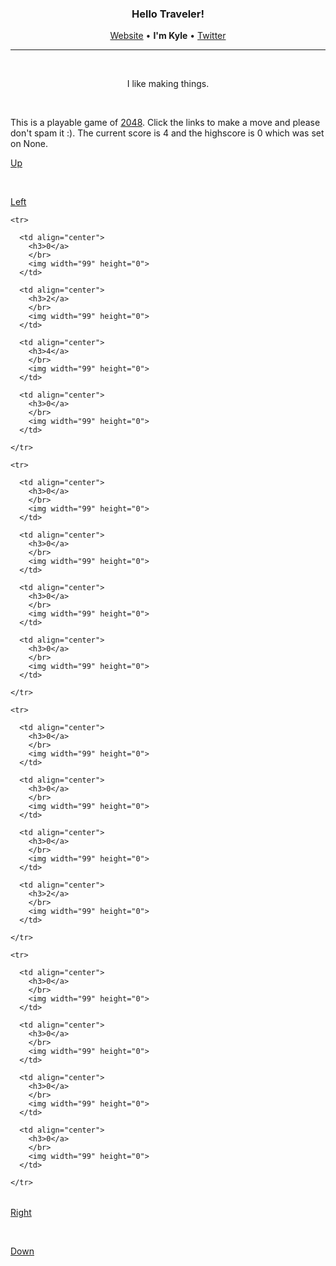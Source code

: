 <h3 align="center">Hello Traveler!</h3>
<p align="center"><a href="https://kyledenief.me">Website</a> • <b>I'm Kyle</b> • <a href="https://x.com/ky421_">Twitter</a></p>
<hr>

</br>

<p align="center">I like making things.</p>

</br>

This is a playable game of [2048](https://en.wikipedia.org/wiki/2048_(video_game)). Click the links to make a move and please don't spam it :). The current score is 4 and the highscore is 0 which was set on None.

<a href="http://127.0.0.1:5000/click/1">Up</a>

</br>

<div>

  <a href="http://127.0.0.1:5000/click/2">Left</a>

  <table align="center">
    
    <tr>
    
      <td align="center">
        <h3>0</a>
        </br>
        <img width="99" height="0">
      </td>
    
      <td align="center">
        <h3>2</a>
        </br>
        <img width="99" height="0">
      </td>
    
      <td align="center">
        <h3>4</a>
        </br>
        <img width="99" height="0">
      </td>
    
      <td align="center">
        <h3>0</a>
        </br>
        <img width="99" height="0">
      </td>
    
    </tr>
    
    <tr>
    
      <td align="center">
        <h3>0</a>
        </br>
        <img width="99" height="0">
      </td>
    
      <td align="center">
        <h3>0</a>
        </br>
        <img width="99" height="0">
      </td>
    
      <td align="center">
        <h3>0</a>
        </br>
        <img width="99" height="0">
      </td>
    
      <td align="center">
        <h3>0</a>
        </br>
        <img width="99" height="0">
      </td>
    
    </tr>
    
    <tr>
    
      <td align="center">
        <h3>0</a>
        </br>
        <img width="99" height="0">
      </td>
    
      <td align="center">
        <h3>0</a>
        </br>
        <img width="99" height="0">
      </td>
    
      <td align="center">
        <h3>0</a>
        </br>
        <img width="99" height="0">
      </td>
    
      <td align="center">
        <h3>2</a>
        </br>
        <img width="99" height="0">
      </td>
    
    </tr>
    
    <tr>
    
      <td align="center">
        <h3>0</a>
        </br>
        <img width="99" height="0">
      </td>
    
      <td align="center">
        <h3>0</a>
        </br>
        <img width="99" height="0">
      </td>
    
      <td align="center">
        <h3>0</a>
        </br>
        <img width="99" height="0">
      </td>
    
      <td align="center">
        <h3>0</a>
        </br>
        <img width="99" height="0">
      </td>
    
    </tr>
    
  </table>

  <a href="http://127.0.0.1:5000/click/3">Right</a>

</div>

</br>

<a href="http://127.0.0.1:5000/click/2">Down</a>